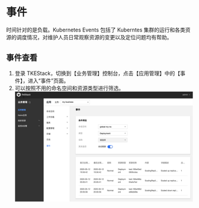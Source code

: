 # 事件

时间针对的是负载。Kubernetes Events 包括了 Kuberntes 集群的运行和各类资源的调度情况，对维护人员日常观察资源的变更以及定位问题均有帮助。

## 事件查看

1. 登录 TKEStack，切换到【业务管理】控制台，点击【应用管理】中的【事件】，进入“事件”页面。 
3. 可以按照不用的命名空间和资源类型进行筛选。
   ![](../../../../../images/事件.png)